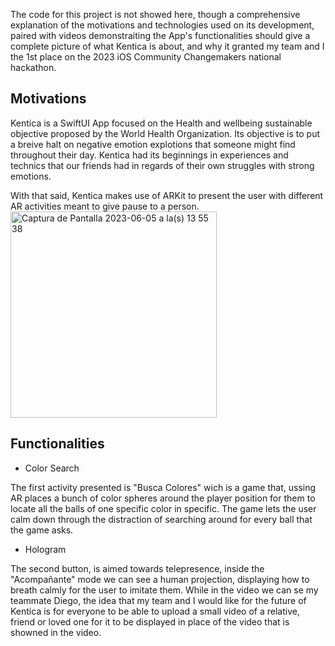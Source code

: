 
The code for this project is not showed here, though a comprehensive explanation of the motivations and technologies used on its development, paired with videos demonstraiting the App's functionalities should give a complete picture of what Kentica is about, and why it granted my team and I the 1st place on the 2023 iOS Community Changemakers national hackathon.

## Motivations

Kentica is a SwiftUI App focused on the Health and wellbeing sustainable objective proposed by the World Health Organization. Its objective is to put a breive halt on negative emotion explotions that someone might find throughout their day. Kentica had its beginnings in experiences and technics that our friends had in regards of their own struggles with strong emotions. 

With that said, Kentica makes use of ARKit to present the user with different AR activities meant to give pause to a person.
<img width="330" alt="Captura de Pantalla 2023-06-05 a la(s) 13 55 38" src="https://github.com/Mare1702/SwiftUI_Development/assets/92188399/c5e2a265-2478-4a47-ac7e-d1836d25b014">

## Functionalities

- Color Search

The first activity presented is "Busca Colores" wich is a game that, ussing AR places a bunch of color spheres around the player position for them to locate all the balls of one specific color in specific. The game lets the user calm down through the distraction of searching around for every ball that the game asks.



- Hologram

The second button, is aimed towards telepresence, inside the "Acompañante" mode we can see a human projection, displaying how to breath calmly for the user to imitate them. While in the video we can se my teammate Diego, the idea that my team and I would like for the future of Kentica is for everyone to be able to upload a small video of a relative, friend or loved one for it to be displayed in place of the video that is showned in the video. 



